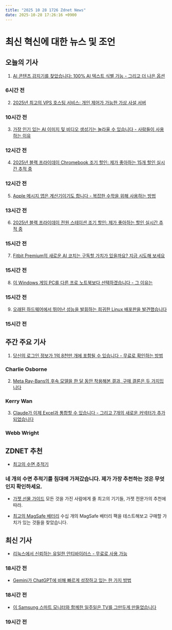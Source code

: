 ```yaml
---
title: "2025 10 28 1726 Zdnet News"
date: 2025-10-28 17:26:16 +0900
---
```


# 최신 혁신에 대한 뉴스 및 조언
## 오늘의 기사 

1. [AI 콘텐츠 감지기를 찾았습니다: 100% AI 텍스트 식별 가능 - 그리고 더 나은 옵션](https://www.zdnet.com/article/i-found-3-ai-content-detectors-that-identify-ai-text-100-of-the-time-and-an-even-better-option/) 

### 6시간 전 

2. [2025년 최고의 VPS 호스팅 서비스: 개인 제어가 가능한 가상 사설 서버](https://www.zdnet.com/article/best-vps-hosting-service/) 

### 10시간 전 

3. [가장 인기 있는 AI 이미지 및 비디오 생성기는 놀라울 수 있습니다 - 사람들이 사용하는 이유](https://www.zdnet.com/article/the-most-popular-ai-image-and-video-generator-might-surprise-you-heres-why-people-use-it/) 

### 12시간 전 

4. [2025년 블랙 프라이데이 Chromebook 조기 할인: 제가 좋아하는 15개 할인 실시간 추적 중](https://www.zdnet.com/article/best-early-black-friday-chromebook-deals-2025/) 

### 12시간 전 

5. [Apple 메시지 앱은 계산기이기도 합니다 - 복잡한 수학을 위해 사용하는 방법](https://www.zdnet.com/article/your-apple-messages-app-is-also-a-calculator-how-use-it-for-complex-math/) 

### 13시간 전 

6. [2025년 블랙 프라이데이 전원 스테이션 조기 할인: 제가 좋아하는 할인 실시간 추적 중](https://www.zdnet.com/home-and-office/energy/best-early-black-friday-power-station-deals-2025/) 

### 15시간 전 

7. [Fitbit Premium의 새로운 AI 코치는 구독할 가치가 있을까요? 지금 시도해 보세요](https://www.zdnet.com/article/is-fitbit-premiums-new-ai-coach-worth-the-subscription-try-it-now-and-see/) 

### 15시간 전 

8. [이 Windows 게임 PC를 다른 프로 노트북보다 선택하겠습니다 - 그 이유는](https://www.zdnet.com/article/id-choose-this-windows-gaming-pc-over-other-pro-laptops-for-work-heres-why/) 

### 15시간 전 

9. [오래된 하드웨어에서 뛰어난 성능을 발휘하는 희귀한 Linux 배포판을 발견했습니다](https://www.zdnet.com/article/i-just-found-an-obscure-linux-distro-thats-outstanding-on-old-hardware/) 

### 15시간 전 

## 주간 주요 기사 

1. [당신의 로그인 정보가 1억 8천만 개에 포함될 수 있습니다 - 무료로 확인하는 방법](https://www.zdnet.com/article/your-logins-could-be-among-180m-just-added-to-have-i-been-pwned-how-to-check-for-free/) 

### Charlie Osborne 

2. [Meta Ray-Bans의 후속 모델을 한 달 동안 착용해본 결과, 구매 결론은 두 가지입니다](https://www.zdnet.com/article/i-wore-the-meta-ray-bans-successor-for-a-month-and-my-buying-verdict-is-two-fold/) 

### Kerry Wan 

3. [Claude가 이제 Excel과 통합할 수 있습니다 - 그리고 7개의 새로운 커넥터가 추가되었습니다](https://www.zdnet.com/article/claude-can-integrate-with-excel-now-plus-7-other-new-connectors/) 

### Webb Wright 

## ZDNET 추천 

- [최고의 수면 추적기](https://www.zdnet.com/article/best-sleep-tracker/) 

### 네 개의 수면 추적기를 침대에 가져갔습니다. 제가 가장 추천하는 것은 무엇인지 확인하세요. 

- [가젯 선물 가이드](https://www.zdnet.com/article/gadget-gift-guide/) 모든 것을 가진 사람에게 줄 최고의 기기들, 가젯 전문가의 추천에 따라. 

- [최고의 MagSafe 배터리](https://www.zdnet.com/article/best-magsafe-battery/) 수십 개의 MagSafe 배터리 팩을 테스트해보고 구매할 가치가 있는 것들을 찾았습니다. 

## 최신 기사 

- [리눅스에서 신뢰하는 유일한 안티바이러스 - 무료로 사용 가능](https://www.zdnet.com/article/the-only-antivirus-i-trust-on-linux-and-its-free-to-use/) 

### 18시간 전 

- [Gemini가 ChatGPT에 비해 빠르게 성장하고 있는 한 가지 방법](https://www.zdnet.com/article/gemini-is-gaining-fast-on-chatgpt-in-one-particular-way-according-to-new-data/) 

### 18시간 전 

- [이 Samsung 스마트 모니터와 함께한 일주일은 TV를 그만두게 만들었습니다](https://www.zdnet.com/article/a-week-with-this-samsung-smart-monitor-convinced-me-i-might-be-done-with-tvs/) 

### 19시간 전